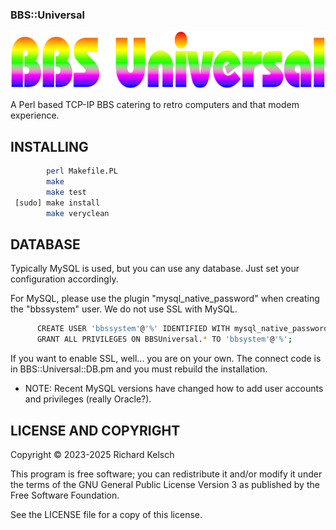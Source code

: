 ### BBS::Universal

![BBS::Universal Logo](files/files/BBS_Universal.png?raw=true "BBS::Universal")

A Perl based TCP-IP BBS catering to retro computers and that modem experience.

## INSTALLING

```bash
        perl Makefile.PL
        make
        make test
 [sudo] make install
        make veryclean
```

## DATABASE

Typically MySQL is used, but you can use any database.  Just set your configuration accordingly.

For MySQL, please use the plugin "mysql_native_password" when creating the "bbssystem" user.  We do not use SSL with MySQL.

```bash
      CREATE USER 'bbssystem'@'%' IDENTIFIED WITH mysql_native_password BY 'yourpassword';
	  GRANT ALL PRIVILEGES ON BBSUniversal.* TO 'bbsystem'@'%';
```

If you want to enable SSL, well... you are on your own.  The connect code is in BBS::Universal::DB.pm and you must rebuild the installation.

* NOTE:  Recent MySQL versions have changed how to add user accounts and privileges (really Oracle?).

## LICENSE AND COPYRIGHT

Copyright © 2023-2025 Richard Kelsch

This program is free software; you can redistribute it and/or modify it under the terms of the GNU General Public License Version 3 as published by the Free Software Foundation.

See the LICENSE file for a copy of this license.

